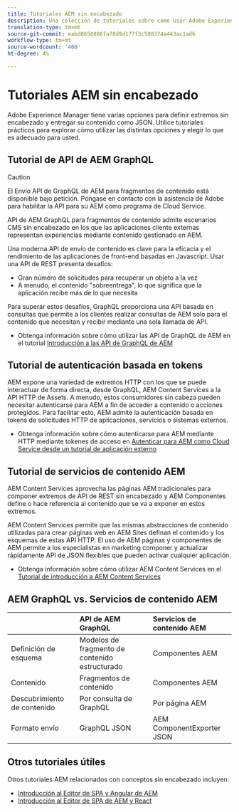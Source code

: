 ```yaml
---
title: Tutoriales AEM sin encabezado
description: Una colección de tutoriales sobre cómo usar Adobe Experience Manager como un CMS sin cabeza.
translation-type: tm+mt
source-git-commit: eabd8650886fa78d9d177f3c588374a443ac1ad6
workflow-type: tm+mt
source-wordcount: '460'
ht-degree: 4%

---
```



# Tutoriales AEM sin encabezado

Adobe Experience Manager tiene varias opciones para definir extremos sin encabezado y entregar su contenido como JSON. Utilice tutoriales prácticos para explorar cómo utilizar las distintas opciones y elegir lo que es adecuado para usted.

## Tutorial de API de AEM GraphQL

>[!CAUTION]
>
> El Envío API de GraphQL de AEM para fragmentos de contenido está disponible bajo petición.
> Póngase en contacto con la asistencia de Adobe para habilitar la API para su AEM como programa de Cloud Service.

API de AEM GraphQL para fragmentos de contenido
admite escenarios CMS sin encabezado en los que las aplicaciones cliente externas representan experiencias mediante contenido gestionado en AEM.

Una moderna API de envío de contenido es clave para la eficacia y el rendimiento de las aplicaciones de front-end basadas en Javascript. Usar una API de REST presenta desafíos:

* Gran número de solicitudes para recuperar un objeto a la vez
* A menudo, el contenido &quot;sobreentrega&quot;, lo que significa que la aplicación recibe más de lo que necesita

Para superar estos desafíos, GraphQL proporciona una API basada en consultas que permite a los clientes realizar consultas de AEM solo para el contenido que necesitan y recibir mediante una sola llamada de API.

* Obtenga información sobre cómo utilizar las API de GraphQL de AEM en el tutorial [Introducción a las API de GraphQL de AEM](./graphql/overview.md)

## Tutorial de autenticación basada en tokens

AEM expone una variedad de extremos HTTP con los que se puede interactuar de forma directa, desde GraphQL, AEM Content Services a la API HTTP de Assets. A menudo, estos consumidores sin cabeza pueden necesitar autenticarse para AEM a fin de acceder a contenido o acciones protegidos. Para facilitar esto, AEM admite la autenticación basada en tokens de solicitudes HTTP de aplicaciones, servicios o sistemas externos.

* Obtenga información sobre cómo autenticarse para AEM mediante HTTP mediante tokenes de acceso en [Autenticar para AEM como Cloud Service desde un tutorial de aplicación externo](./authentication/overview.md)

## Tutorial de servicios de contenido AEM

AEM Content Services aprovecha las páginas AEM tradicionales para componer extremos de API de REST sin encabezado y AEM Componentes define o hace referencia al contenido que se va a exponer en estos extremos.

AEM Content Services permite que las mismas abstracciones de contenido utilizadas para crear páginas web en AEM Sites definan el contenido y los esquemas de estas API HTTP. El uso de AEM páginas y componentes de AEM permite a los especialistas en marketing componer y actualizar rápidamente API de JSON flexibles que pueden activar cualquier aplicación.

* Obtenga información sobre cómo utilizar AEM Content Services en el [Tutorial de introducción a AEM Content Services](./content-services/overview.md)

## AEM GraphQL vs. Servicios de contenido AEM

|  | API de AEM GraphQL | Servicios de contenido AEM |
|--------------------------------|:-----------------|:---------------------|
| Definición de esquema | Modelos de fragmento de contenido estructurado | Componentes AEM |
| Contenido | Fragmentos de contenido | Componentes AEM |
| Descubrimiento de contenido | Por consulta de GraphQL | Por página AEM |
| Formato envío | GraphQL JSON | AEM ComponentExporter JSON |

## Otros tutoriales útiles

Otros tutoriales AEM relacionados con conceptos sin encabezado incluyen:

* [Introducción al Editor de SPA y Angular de AEM](https://experienceleague.adobe.com/docs/experience-manager-learn/spa-angular-tutorial/overview.html)
* [Introducción al Editor de SPA de AEM y React](https://experienceleague.adobe.com/docs/experience-manager-learn/spa-react-tutorial/overview.html)